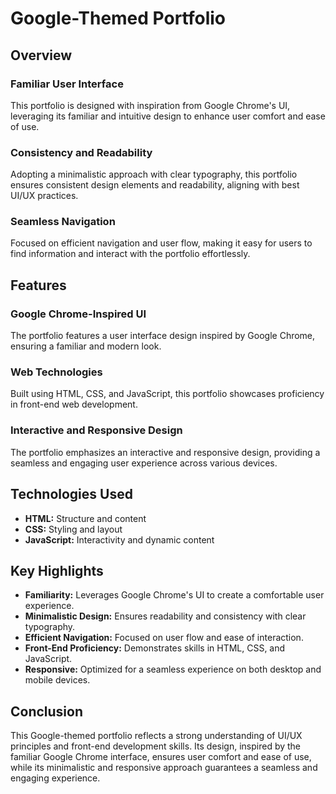 # Google-Themed Portfolio

## Overview

### Familiar User Interface
This portfolio is designed with inspiration from Google Chrome's UI, leveraging its familiar and intuitive design to enhance user comfort and ease of use.

### Consistency and Readability
Adopting a minimalistic approach with clear typography, this portfolio ensures consistent design elements and readability, aligning with best UI/UX practices.

### Seamless Navigation
Focused on efficient navigation and user flow, making it easy for users to find information and interact with the portfolio effortlessly.

## Features

### Google Chrome-Inspired UI
The portfolio features a user interface design inspired by Google Chrome, ensuring a familiar and modern look.

### Web Technologies
Built using HTML, CSS, and JavaScript, this portfolio showcases proficiency in front-end web development.

### Interactive and Responsive Design
The portfolio emphasizes an interactive and responsive design, providing a seamless and engaging user experience across various devices.

## Technologies Used
- **HTML:** Structure and content
- **CSS:** Styling and layout
- **JavaScript:** Interactivity and dynamic content

## Key Highlights
- **Familiarity:** Leverages Google Chrome's UI to create a comfortable user experience.
- **Minimalistic Design:** Ensures readability and consistency with clear typography.
- **Efficient Navigation:** Focused on user flow and ease of interaction.
- **Front-End Proficiency:** Demonstrates skills in HTML, CSS, and JavaScript.
- **Responsive:** Optimized for a seamless experience on both desktop and mobile devices.

## Conclusion
This Google-themed portfolio reflects a strong understanding of UI/UX principles and front-end development skills. Its design, inspired by the familiar Google Chrome interface, ensures user comfort and ease of use, while its minimalistic and responsive approach guarantees a seamless and engaging experience.

